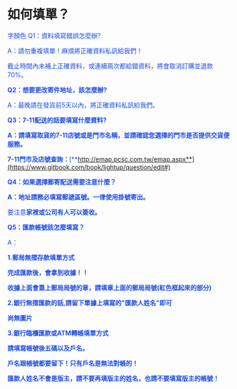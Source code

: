 <link rel="stylesheet" href="lightup.css">

# 如何填單？

<font color="#1b4be6">字顏色</span>
Q1：資料填寫錯誤怎麼辦?

A：請勿重複填單！麻煩將正確資料私訊給我們！

截止時間內未補上正確資料，或連續兩次都給錯資料，將會取消訂購並退款70%。

**Q2：想要更改寄件地址，該怎麼辦?**

A：最晚請在發貨前5天以內，將正確資料私訊給我們。

**Q3：7-11配送的話要填寫什麼資料?**

**A：請填寫取貨的7-11店號或是門市名稱，並請確認您選擇的門市是否提供交貨便服務。**

**7-11門市及店號查詢：**[**http://emap.pcsc.com.tw/emap.aspx**](https://www.gitbook.com/book/lightup/question/edit#)

**Q4：如果選擇郵寄配送需要注意什麼？**

**A：地址請務必填寫郵遞區號。一律使用掛號寄出。**

要注意**家裡或公司有人可以簽收。**

**Q5：匯款帳號該怎麼填寫？**

A：

**1.郵局無摺存款填單方式**

**完成匯款後，會拿到收據！！**

**收據上面會蓋上郵局局號的章，請填章上面的郵局局號\(紅色框起來的部分\)**

**2.銀行無摺匯款的話,請留下單據上填寫的"匯款人姓名"即可**

**尚無圖片**

**3.銀行臨櫃匯款或ATM轉帳填單方式**

**請填寫帳號後五碼以及戶名。**

**戶名跟帳號都要留下！只有戶名是無法對帳的！**

**匯款人姓名不會是版主，請不要再填版主的姓名，也請不要填寫版主的帳號！**

